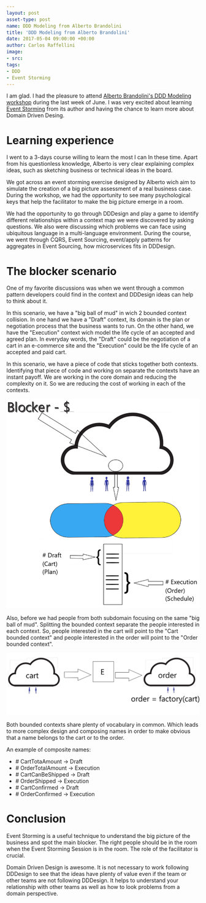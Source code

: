 ```yaml
---
layout: post
asset-type: post
name: DDD Modeling from Alberto Brandolini
title: 'DDD Modeling from Alberto Brandolini'
date: 2017-05-04 09:00:00 +00:00
author: Carlos Raffellini
image:
- src:
tags:
- DDD
- Event Storming
---
```



I am glad. I had the pleasure to attend [Alberto Brandolini's DDD Modeling workshop](https://skillsmatter.com/courses/562-alberto-brandolini-s-ddd-modelling-workshop) during the last week of June. I was very excited about learning [Event Storming](http://eventstorming.com/) from its author and having the chance to learn more about Domain Driven Desing.

# Learning experience

I went to a 3-days course willing to learn the most I can In these time. Apart from his questionless knowledge, Alberto is very clear explaining complex ideas, such as sketching business or technical ideas in the board.

We got across an event storming exercise designed by Alberto wich aim to simulate the creation of a big picture assessment of a real business case. During the workshop, we had the opportunity to see many psychological keys that help the facilitator to make the big picture emerge in a room.

We had the opportunity to go through DDDesign and play a game to identify different relationships within a context map we were discovered by asking questions. We also were discussing which problems we can face using ubiquitous language in a multi-language environment. During the course, we went through CQRS, Event Sourcing, event/apply patterns for aggregates in Event Sourcing, how microservices fits in DDDesign.


# The blocker scenario

One of my favorite discussions was when we went through a common pattern developers could find in the context and DDDesign ideas can help to think about it.

In this scenario, we have a "big ball of mud" in wich 2 bounded context collision. In one hand we have a "Draft" context, its domain is the plan or negotiation process that the business wants to run. On the other hand, we have the "Execution" context wich model the life cycle of an accepted and agreed plan. In everyday words, the "Draft" could be the negotiation of a cart in an e-commerce site and the "Execution" could be the life cycle of an accepted and paid cart.

In this scenario, we have a piece of code that sticks together both contexts. Identifying that piece of code and working on separate the contexts have an instant payoff. We are working in the core domain and reducing the complexity on it. So we are reducing the cost of working in each of the contexts.

![first image](/assets/img/custom/blog/2017-07-05-ddd-modeling-post/big-ball-of-mud.JPG)

Also, before we had people from both subdomain focusing on the same "big ball of mud". Splitting the bounded context separate the people interested in each context. So, people interested in the cart will point to the "Cart bounded context" and people interested in the order will point to the "Order bounded context".

![second image](/assets/img/custom/blog/2017-07-05-ddd-modeling-post/cart-order.JPG)

Both bounded contexts share plenty of vocabulary in common. Which leads to more complex design and composing names in order to make obvious that a name belongs to the cart or to the order.

An example of composite names:

- \# CartTotaAmount -> Draft
- \# OrderTotalAmount -> Execution
- \# CartCanBeShipped -> Draft
- \# OrderShipped -> Execution
- \# CartConfirmed -> Draft
- \# OrderConfirmed -> Execution


# Conclusion

Event Storming is a useful technique to understand the big picture of the business and spot the main blocker. The right people should be in the room when the Event Storming Session is in the room. The role of the facilitator is crucial.

Domain Driven Design is awesome. It is not necessary to work following DDDesign to see that the ideas have plenty of value even if the team or other teams are not following DDDesign. It helps to understand your relationship with other teams as well as how to look problems from a domain perspective.
